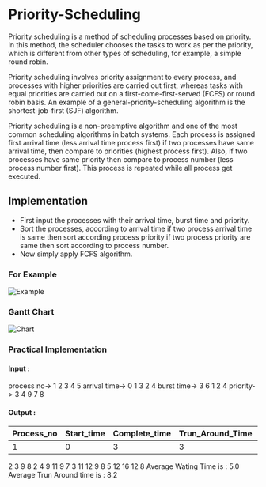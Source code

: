 # Priority-Scheduling
Priority scheduling is a method of scheduling processes based on priority. In this method, the scheduler chooses the tasks to work as per the priority, which is different from other types of scheduling, for example, a simple round robin.

Priority scheduling involves priority assignment to every process, and processes with higher priorities are carried out first, whereas tasks with equal priorities are carried out on a first-come-first-served (FCFS) or round robin basis. An example of a general-priority-scheduling algorithm is the shortest-job-first (SJF) algorithm.

Priority scheduling is a non-preemptive algorithm and one of the most common scheduling algorithms in batch systems. Each process is assigned first arrival time (less arrival time process first) if two processes have same arrival time, then compare to priorities (highest process first). Also, if two processes have same priority then compare to process number (less process number first). This process is repeated while all process get executed.

## Implementation
- First input the processes with their arrival time, burst time and priority.
- Sort the processes, according to arrival time if two process arrival time is same then sort according process priority if two process priority are same then sort according to process number.
- Now simply apply FCFS algorithm.

### For Example
![Example](https://media.geeksforgeeks.org/wp-content/uploads/opSystemScheduling.png)

### Gantt Chart
![Chart](https://media.geeksforgeeks.org/wp-content/uploads/gantchart2.jpg)

### Practical Implementation

#### Input :
process no-> 1 2 3 4 5 
arrival time-> 0 1 3 2 4
burst time-> 3 6 1 2 4
priority-> 3 4 9 7 8
#### Output :
Process_no | Start_time | Complete_time | Trun_Around_Time | Wating_Time
-----------|------------|---------------|------------------|------------
1 | 0 | 3 | 3 | 0
2          3           9            8           2
4          9           11           9           7
3          11          12           9           8
5          12          16           12          8
Average Wating Time is : 5.0
Average Trun Around time is : 8.2
